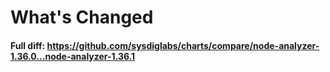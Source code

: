 # What's Changed

#### Full diff: https://github.com/sysdiglabs/charts/compare/node-analyzer-1.36.0...node-analyzer-1.36.1
